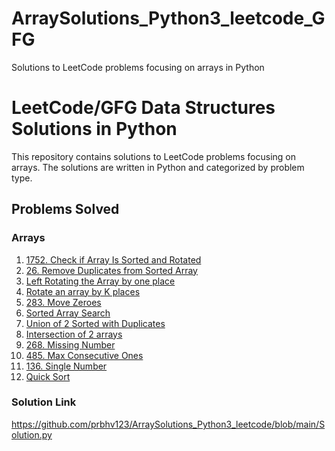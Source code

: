 # ArraySolutions_Python3_leetcode_GFG
Solutions to LeetCode problems focusing on arrays in Python

# LeetCode/GFG Data Structures Solutions in Python
This repository contains solutions to LeetCode problems focusing on arrays. The solutions are written in Python and categorized by problem type.

## Problems Solved

### Arrays
1. [1752. Check if Array Is Sorted and Rotated](https://leetcode.com/problems/check-if-array-is-sorted-and-rotated/)
2. [26. Remove Duplicates from Sorted Array](https://leetcode.com/problems/remove-duplicates-from-sorted-array/)
3. [Left Rotating the Array by one place](https://takeuforward.org/data-structure/left-rotate-the-array-by-one/)
4. [Rotate an array by K places](https://leetcode.com/problems/rotate-array/)
5. [283. Move Zeroes](https://leetcode.com/problems/move-zeroes/description/)
6. [Sorted Array Search](https://www.geeksforgeeks.org/problems/who-will-win-1587115621/1?utm_source=youtube)
7. [Union of 2 Sorted with Duplicates](https://www.geeksforgeeks.org/problems/union-of-two-sorted-arrays-1587115621/1?utm_source=youtube&utm_medium=collab_striver_ytdescription&utm_campaign=union-of-two-sorted-arrays)
8. [Intersection of 2 arrays](https://www.geeksforgeeks.org/problems/intersection-of-two-arrays2404/1?ref=gcse_ind)
9. [268. Missing Number](https://leetcode.com/problems/missing-number/description/)
10. [485. Max Consecutive Ones](https://leetcode.com/problems/max-consecutive-ones/description/)
11. [136. Single Number](https://leetcode.com/problems/single-number/description/)
12. [Quick Sort](https://www.geeksforgeeks.org/problems/quick-sort/1utm_source=youtube&utm_medium=collab_striver_ytdescription&utm_campaign=quick-sort)

### Solution Link
https://github.com/prbhv123/ArraySolutions_Python3_leetcode/blob/main/Solution.py
